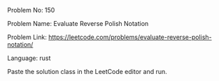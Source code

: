 Problem No: 150

Problem Name: Evaluate Reverse Polish Notation

Problem Link: https://leetcode.com/problems/evaluate-reverse-polish-notation/

Language: rust

Paste the solution class in the LeetCode editor and run.

